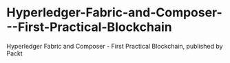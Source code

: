 # Hyperledger-Fabric-and-Composer---First-Practical-Blockchain
Hyperledger Fabric and Composer - First Practical Blockchain, published by Packt
